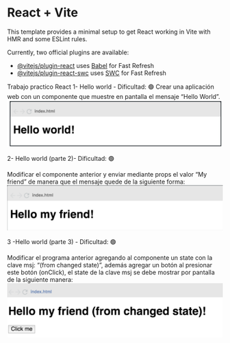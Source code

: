 # React + Vite

This template provides a minimal setup to get React working in Vite with HMR and some ESLint rules.

Currently, two official plugins are available:

- [@vitejs/plugin-react](https://github.com/vitejs/vite-plugin-react/blob/main/packages/plugin-react/README.md) uses [Babel](https://babeljs.io/) for Fast Refresh
- [@vitejs/plugin-react-swc](https://github.com/vitejs/vite-plugin-react-swc) uses [SWC](https://swc.rs/) for Fast Refresh

Trabajo practico React
1- Hello world - Dificultad:  🟢
Crear una aplicación web con un componente que muestre en pantalla el mensaje “Hello World”.
<img src="./src/assets/Captura.PNG" alt="Texto alternativo">

2- Hello world (parte 2)- Dificultad:  🟢

Modificar el componente anterior y enviar mediante props el valor “My friend” de manera que el mensaje quede de la siguiente forma: 
<img src="./src/assets/a.PNG" alt="Texto alternativo">




3 -Hello world (parte 3) - Dificultad:  🟢

Modificar el programa anterior agregando al componente un state con la clave msj: “(from changed state)”, además agregar un botón al presionar este botón (onClick), el state de la clave msj se debe mostrar por pantalla de la siguiente manera: 
<img src="./src/assets/asdasd.PNG" alt="Texto alternativo">
